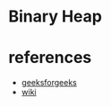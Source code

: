 # Binary Heap 



# references 
- [geeksforgeeks](https://www.geeksforgeeks.org/binary-heap/)
- [wiki](https://en.wikipedia.org/wiki/Binary_heap)